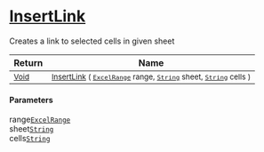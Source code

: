 # [InsertLink](./ExcelHelper-100664040.md)

Creates a link to selected cells in given sheet

| Return | Name | 
| --- | --- | 
| <sub>[Void](https://docs.microsoft.com/en-us/dotnet/api/System.Void)</sub>| <sub>[InsertLink](./ExcelHelper-100664040.md) ( [`ExcelRange`](./ExcelHelper-100664040.md) range, [`String`](https://docs.microsoft.com/en-us/dotnet/api/System.String) sheet, [`String`](https://docs.microsoft.com/en-us/dotnet/api/System.String) cells )</sub>| <br>


#### Parameters
 range[`ExcelRange`](./ExcelHelper-100664040.md)<br> sheet[`String`](https://docs.microsoft.com/en-us/dotnet/api/System.String)<br> cells[`String`](https://docs.microsoft.com/en-us/dotnet/api/System.String)